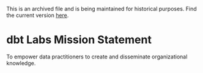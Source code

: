 This is an archived file and is being maintained for historical purposes. Find the current version [here](https://github.com/dbt-labs/handbook/blob/main/docs/mission.md).


# dbt Labs Mission Statement

To empower data practitioners to create and disseminate organizational knowledge.
